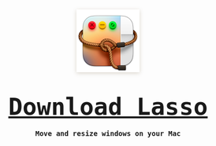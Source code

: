 <p align="center">
    <a href="https://thelasso.app"><img width="128" height="128" src="https://github.com/iSapozhnik/Lasso/blob/main/Resources/app_icon.png?raw=true" style="filter: drop-shadow(0px 2px 4px rgba(80, 50, 6, 0.2));"></a>
    <h1 align="center"><code style="text-shadow: 0px 3px 10px rgba(0, 0, 0, 0); font-size: 3rem; font-weight: 800; background: transparent; color: #0078d4; padding: 0.2rem 0.2rem; border-radius: 6px"><a href="https://downloads.thelasso.app/Lasso.dmg">Download Lasso</a></code>
    <h4 align="center" style="padding: 0; margin: 0; font-family: ui-monospace, monospace;">Move and resize windows on your Mac</h4>
</p>
